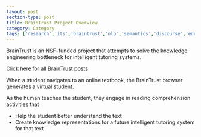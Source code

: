 ```yaml
---
layout: post
section-type: post
title: BrainTrust Project Overview
category: Category
tags: ['research','its','braintrust','nlp','semantics','discourse','education','agents','project-overviews']
---
```

BrainTrust is an NSF-funded project that attempts to solve the knowledge engineering bottleneck for intelligent tutoring systems.

[Click here for all BrainTrust posts]({{site.url}}/tags/braintrust.html)

When a student navigates to an online textbook, the BrainTrust browser generates a virtual student.

As the human teaches the student, they engage in reading comprehension activities that

- Help the student better understand the text
- Create knowledge representations for a future intelligent tutoring system for that text

